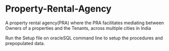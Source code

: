 # Property-Rental-Agency
A property rental agency(PRA) where the PRA facilitates  mediating between Owners of a properties and the Tenants, across multiple cities  in India

Run the Setup file on oracleSQL command line to setup the procedures and prepopulated data.
